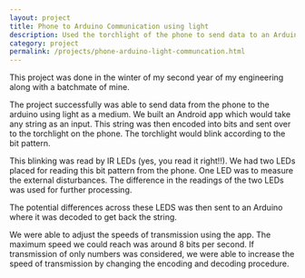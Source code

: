 ```yaml
---
layout: project
title: Phone to Arduino Communication using light
description: Used the torchlight of the phone to send data to an Arduino
category: project
permalink: /projects/phone-arduino-light-communcation.html
---
```


This project was done in the winter of my second year of my engineering along with a batchmate of mine.

The project successfully was able to send data from the phone to the arduino using light as a medium. We built an Android app which would take any string as an input. This string was then encoded into bits and sent over to the torchlight on the phone. The torchlight would blink according to the bit pattern. 

This blinking was read by IR LEDs (yes, you read it right!!). We had two LEDs placed for reading this bit pattern from the phone. One LED was to measure the external disturbances. The difference in the readings of the two LEDs was used for further processing.  

The potential differences across these LEDS was then sent to an Arduino where it was decoded to get back the string. 

We were able to adjust the speeds of transmission using the app. The maximum speed we could reach was around 8 bits per second. If transmission of only numbers was considered, we were able to increase the speed of transmission by changing the encoding and decoding procedure. 